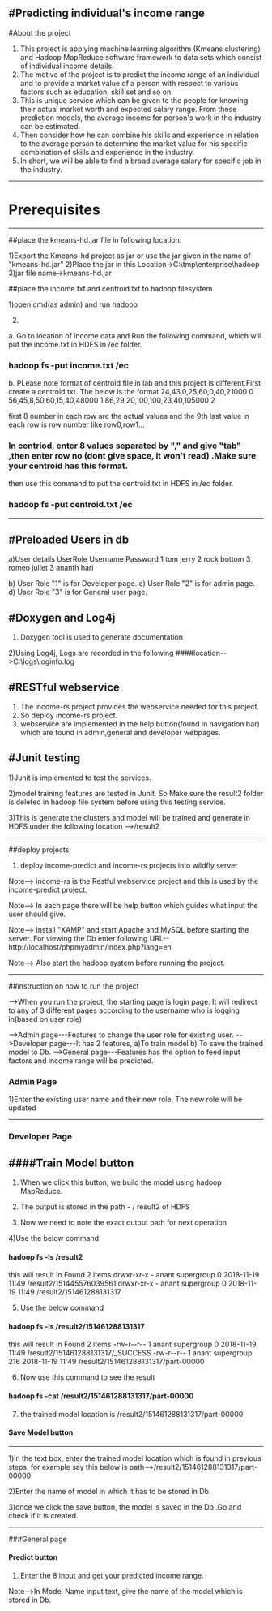 #Predicting individual's income range
-------------------------------------

#About the project
1) This project is applying machine learning algorithm (Kmeans clustering) and Hadoop MapReduce 	software framework to data sets which consist of  individual income details.
2) The motive of the project is to predict the income range of an individual and to provide a market 	value of a person with respect to various factors such as education, skill set and so on. 
3) This is unique service which can be given to the people for knowing their actual market worth and 	expected salary range. From these prediction models, the average income for person's work in the 	industry can be estimated. 
4) Then consider how he can combine his skills and experience in relation to the average person to 	determine the market value for his specific combination of skills and experience in the 	industry. 
5) In short, we will be able to find a broad average salary for specific job in the industry.


----------------------------------------------------------------------------------------------------
# Prerequisites
---------------
##place the  kmeans-hd.jar file in following location:

1)Export the Kmeans-hd project as jar or use the jar given in the name of "kmeans-hd.jar"
2)Place the jar in this Location->C:\tmp\enterprise\hadoop
3)jar file name->kmeans-hd.jar


##place the income.txt and centroid.txt to hadoop filesystem

1)open cmd(as admin) and run hadoop

2)
a. Go to location of income data and Run the following command, which will put the income.txt in HDFS in /ec folder.
###	hadoop fs -put income.txt /ec

b. PLease note format of centroid file in lab and this project is different.First create a centroid.txt. The below is the format
24,43,0,25,60,0,40,21000	0
56,45,8,50,60,15,40,48000	1
86,29,20,100,100,23,40,105000	2

first 8 number in each row are the actual values and the 9th last value in each row is row number like row0,row1...
###  In centriod, enter 8 values separated by "," and give "tab" ,then enter row no (dont give space, it won't read) .Make sure your centroid has this format.

then use this command to put the centroid.txt in HDFS in /ec folder.
###	hadoop fs -put centroid.txt /ec
----------------------------------------------------------------------------------------------------

#Preloaded Users in db
-----------------------
a)User details
UserRole	Username		Password
1			tom				jerry
2			rock			bottom
3			romeo			juliet
3			ananth			hari

b) User Role "1" is for Developer page. 
c)  User Role "2" is for admin page. 
d) User Role "3" is for General user page. 


#Doxygen and Log4j
-----------------------
1) Doxygen tool is used to generate documentation

2)Using Log4j, Logs are recorded in the following 
####location-->C:\\logs\\loginfo.log

#RESTful webservice
-----------------------
1) The income-rs project provides the webservice needed for this project.
2) So deploy income-rs project.
3) webservice are implemented in the help button(found in navigation bar) which are found in admin,general and developer webpages.


#Junit testing
-----------------------
1)Junit is implemented to test the services.

2)model training features are tested in Junit. So Make sure the result2 folder is deleted in hadoop file system before using this testing service.

3)This is generate the clusters and model will be trained and generate in HDFS under the following location -->/result2



----------------------------------------------------------------------------------------------------


##deploy projects

1) deploy income-predict and income-rs projects into wildfly server

Note--> income-rs is the Restful webservice project and this is used by the income-predict project.

Note--> In each page there will be help button which guides what input the user should give.

Note--> Install "XAMP" and start Apache and MySQL before starting the server. For viewing the Db 		enter following URL--http://localhost/phpmyadmin/index.php?lang=en

Note--> Also start the hadoop system before running the project.





-----------------------------------------------------------------------------------------------------
##instruction on how to run the project

-->When you run the project, the starting page is login page. It will redirect to any of 3 different pages according to the username who is logging in(based on user role)

-->Admin page---Features to change the user role for existing user.
-->Developer page---It has 2 features, a)To train model   b) To save the trained model to Db.
-->General page---Features has the option to feed input factors and income range will be predicted.

### Admin Page
1)Enter the existing user name and their new role. The new role will be updated

----------------------------------------------------------------------------------------------------

### Developer Page

####Train Model button
----------------------
1) When we click this button, we build the model using hadoop MapReduce.

2) The output is stored in the path - / result2 of HDFS

3) Now we need to note the exact output path for next operation

4)Use the below command
####  hadoop fs -ls /result2
this will result in 
Found 2 items
drwxr-xr-x   - anant supergroup          0 2018-11-19 11:49 /result2/151445576039561
drwxr-xr-x   - anant supergroup          0 2018-11-19 11:49 /result2/151461288131317

5) Use the below command
#### hadoop fs -ls /result2/151461288131317
this will result in
Found 2 items
-rw-r--r--   1 anant supergroup          0 2018-11-19 11:49 /result2/151461288131317/_SUCCESS
-rw-r--r--   1 anant supergroup        216 2018-11-19 11:49 /result2/151461288131317/part-00000

6) Now use this command to see the result
####  hadoop fs -cat /result2/151461288131317/part-00000

7) the trained model location is /result2/151461288131317/part-00000



#### Save Model button
---------------
1)in the text box, enter the trained model location which is found in previous steps.
for example say this below is path-->/result2/151461288131317/part-00000

2)Enter the name of model in which it has to be stored in Db.

3)once we click the save button, the model is saved in the Db .Go and check if it is created.


----------------------------------------------------------------------------------------------------

###General page

#### Predict button

1) Enter the 8 input and get your predicted income range.

Note-->In Model Name input text, give the name of the model which is stored in Db. 



